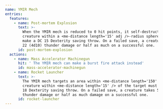 ```yaml
---
name: YMIR Mech
entries:
  features:
    - name: Post-mortem Explosion
      text: >-
        When the YMIR mech is reduced to 0 hit points, it self-destructs. Each
        creature within a <me-distance length='15' adj />-radius sphere must
        make a DC 15 Dexterity saving throw. On a failed save, a creature takes
        22 (4d10) thunder damage or half as much on a successful one.
      id: post-mortem-explosion
  actions:
    - name: Mass Accelerator Machinegun
      hit: ' The YMIR mech can make a burst fire attack instead'
      id: mass-accelerator-machinegun
    - name: Rocket Launcher
      text: >-
        The YMIR mech targets an area within <me-distance length='150' />. Each
        creature within <me-distance length='15' /> of the target must make a DC
        18 Dexterity saving throw. On a failed save, a creature takes 52 (8d12)
        thunder damage or half as much damage on a successful one.
      id: rocket-launcher
---
```

